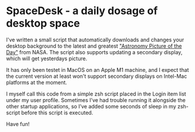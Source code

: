 # SpaceDesk - a daily dosage of desktop space

I've written a small script that automatically downloads and changes your desktop background to the latest and greatest ["Astronomy Picture of the Day"](https://apod.nasa.gov/apod/astropix.html) from NASA. The script also supports updating a secondary display, which will get yesterdays picture.

It has only been testet in MacOS on an Apple M1 machine, and I expect that the current version at least won't support secondary displays on Intel-Mac platforms at the moment.

I myself call this code from a simple zsh script placed in the Login item list under my user profile. Sometimes I’ve had trouble running it alongside the other startup applications, so I’ve added some seconds of sleep in my zsh-script before this script is executed.

Have fun!